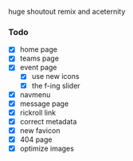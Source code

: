 huge shoutout remix and aceternity

### Todo
- [x] home page
- [x] teams page 
- [x] event page 
    - [x] use new icons
    - [x] the f-ing slider
- [x] navmenu
- [x] message page 
- [x] rickroll link 
- [x] correct metadata
- [x] new favicon
- [x] 404 page
- [x] optimize images

